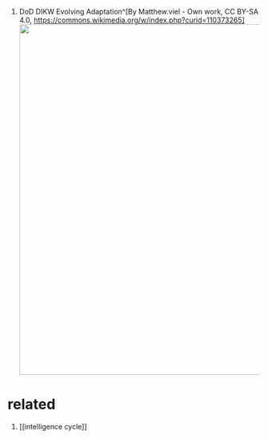 1. DoD DIKW Evolving Adaptation^[By Matthew.viel - Own work, CC BY-SA 4.0, https://commons.wikimedia.org/w/index.php?curid=110373265]
	<img src="https://upload.wikimedia.org/wikipedia/commons/4/4e/US_DoD_KM_Pyramid.jpg" width="700" />
	
# related
1. [[intelligence cycle]]